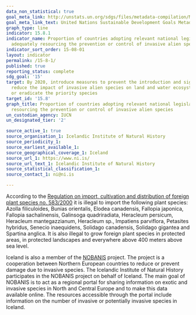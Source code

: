 ```yaml
---
data_non_statistical: true
goal_meta_link: http://unstats.un.org/sdgs/files/metadata-compilation/Metadata-Goal-15.pdf
goal_meta_link_text: United Nations Sustainable Development Goals Metadata (pdf 456kB)
graph_type: line
indicator: 15.8.1
indicator_name: Proportion of countries adopting relevant national legislation and
  adequately resourcing the prevention or control of invasive alien species
indicator_sort_order: 15-08-01
layout: indicator
permalink: /15-8-1/
published: true
reporting_status: complete
sdg_goal: '15'
target: By 2020, introduce measures to prevent the introduction and significantly
  reduce the impact of invasive alien species on land and water ecosystems and control
  or eradicate the priority species
target_id: '15.8'
graph_title: Proportion of countries adopting relevant national legislation and adequately
  resourcing the prevention or control of invasive alien species
un_custodian_agency: IUCN
un_designated_tier: '2'

source_active_1: true
source_organisation_1: Icelandic Institute of Natural History 
source_periodicity_1: 
source_earliest_available_1: 
source_geographical_coverage_1: Iceland
source_url_1: https://www.ni.is/
source_url_text_1: Icelandic Institute of Natural History
source_statistical_classification_1: 
source_contact_1: ni@ni.is

---
```


According to the [Regulation on import, cultivation and distribution of foreign plant species no. 583/2000](https://www.reglugerd.is/reglugerdir/allar/nr/583-2000) it is illegal to import the following plant species: Azolla filiculoides, Bunias orientalis, Elodea canadensis, Fallopia japonica, Fallopia sachalinensis, Galinsoga quadriradiata, Heracleum persicum, Heracleum mantegazzianum, Heracleum sp., Impatiens parviflora, Petasites hybridus, Senecio inaequidens, Solidago canadensis, Solidago gigantea and Spartina anglica. It is also illegal to grow foreign plant species in protected areas, in protected landscapes and everywhere above 400 meters above sea level.

Iceland is also a member of the [NOBANIS](https://nobanis.org/) project. The project is a cooperation between Northern European countries to reduce or prevent damage due to invasive species. The Icelandic Institute of Natural History participates in the NOBANIS project on behalf of Iceland. The main goal of NOBANIS is to act as a regional portal for sharing information on exotic and invasive species in North and Central Europe and to make this data available online. The resources accessible through the portal include information on the number of invasive or potentially invasive species in Iceland.
